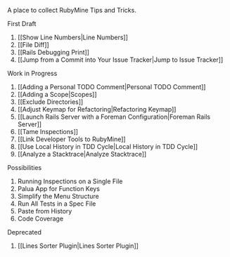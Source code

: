 A place to collect RubyMine Tips and Tricks.

First Draft

1. [[Show Line Numbers|Line Numbers]]
1. [[File Diff]]
1. [[Rails Debugging Print]]
1. [[Jump from a Commit into Your Issue Tracker|Jump to Issue Tracker]]

Work in Progress

1. [[Adding a Personal TODO Comment|Personal TODO Comment]]
1. [[Adding a Scope|Scopes]]
1. [[Exclude Directories]]
1. [[Adjust Keymap for Refactoring|Refactoring Keymap]]
1. [[Launch Rails Server with a Foreman Configuration|Foreman Rails Server]]
1. [[Tame Inspections]]
1. [[Link Developer Tools to RubyMine]]
1. [[Use Local History in TDD Cycle|Local History in TDD Cycle]]
1. [[Analyze a Stacktrace|Analyze Stacktrace]]

Possibilities

1. Running Inspections on a Single File
1. Palua App for Function Keys
1. Simplify the Menu Structure
1. Run All Tests in a Spec File
1. Paste from History
1. Code Coverage

Deprecated

1. [[Lines Sorter Plugin|Lines Sorter Plugin]]

